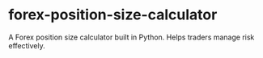 # forex-position-size-calculator
A Forex position size calculator built in Python. Helps traders manage risk effectively.
